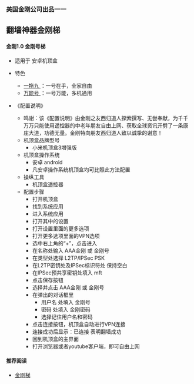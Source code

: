 ### 美国金刚公司出品一一
## 翻墙神器金刚梯
#### 金刚1.0 金刚号梯
- 适用于 安卓机顶盒

- 特色
  - [ 一拖九 ](https://a2zitpro.github.io/web/onefornine)：一号在手，全家自由
  - [ 万能号 ](https://a2zitpro.github.io/web/multipurposekkid)：一号万能，多机通用
 
- 《配置说明》
    
  - 鸣谢：该《配置说明》由金刚之友西归道人探索撰写、无尝奉献，为千千万万只能使用遥控器的中老年朋友自由上网、获取全球资讯开劈了一条康庄大道，功德无量。金刚特向朋友西归道人致以诚挚的谢意！
  - 机顶盒品牌型号
    - 小米机顶盒3增强版
  - 机顶盒操作系统
    - 安卓 android
    - 凡安卓操作系统机顶盒均可比照此方法配置
  - 操纵工具
    - 机顶盒遥控器
  - 配置步骤
    - 打开机顶盒
    - 找到系统应用
    - 进入系统应用
    - 打开其中的设置
    - 打开设置里面的更多选项
    - 打开更多选项里面的VPN选项
    - 选中右上角的“+”，点击进入
    - 在名称处输入 AAA金刚 或 金刚号
    - 在类型处选择 L2TP/IPSec PSK
    - 在L2TP密钥处及IPSec标识符处 保持空白
    - 在IPSec预共享密钥处填入 mft
    - 点击保存按钮
    - 选择并点击 AAA金刚 或 金刚号
    - 在弹出的对话框里
      - 用户名 处填入 金刚号
      - 密码 处填入 金刚密码
      - 选择记住用户名和密码
    - 点击连接按钮，机顶盒自动进行VPN连接
    - 连接成功后显示：已连接 表明翻墙成功
    - 回到机顶盒的主界面
    - 打开浏览器或者youtube客户端，即可自由上网


#### 推荐阅读
- [金刚梯](https://github.com/a2zitpro.io/web/blob/master/dlb.md)
